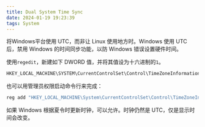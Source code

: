 ```yaml
---
title: Dual System Time Sync
date: 2024-01-19 19:23:39
tags: System
---
```


将Windows平台使用 UTC，而非让 Linux 使用地方时。Windows 使用 UTC 后，禁用 Windows 的时间同步功能，以防 Windows 错误设置硬件时间。

使用```regedit```，新建如下 DWORD 值，并将其值设为十六进制的```1```。

```powershell
HKEY_LOCAL_MACHINE\SYSTEM\CurrentControlSet\Control\TimeZoneInformation\RealTimeIsUniversal
```

也可以用管理员权限启动命令行来完成：

```powershell
reg add "HKEY_LOCAL_MACHINE\System\CurrentControlSet\Control\TimeZoneInformation" /v RealTimeIsUniversal /d 1 /t REG_DWORD /f
```

如果 Windows 根据夏令时更新时钟，可以允许。时钟仍然是 UTC，仅是显示时间会改变。
